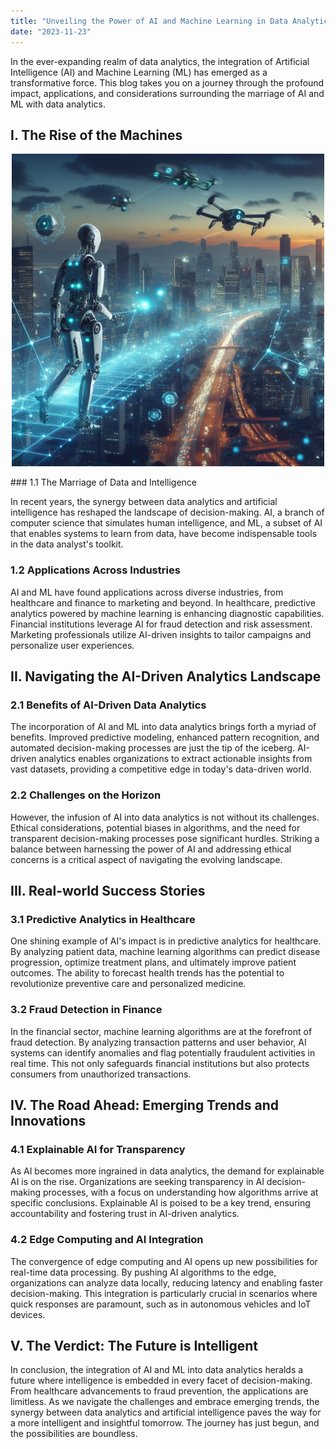```yaml
---
title: "Unveiling the Power of AI and Machine Learning in Data Analytics"
date: "2023-11-23"
---
```


In the ever-expanding realm of data analytics, the integration of Artificial Intelligence (AI) and Machine Learning (ML) has emerged as a transformative force. This blog takes you on a journey through the profound impact, applications, and considerations surrounding the marriage of AI and ML with data analytics.

## I. The Rise of the Machines<br>
<img src="/assets/futuristic.jpeg" alt="ai generated futuristic image." style="height: auto; width: 500px; display: block; margin: auto;">
<br>
### 1.1 The Marriage of Data and Intelligence

In recent years, the synergy between data analytics and artificial intelligence has reshaped the landscape of decision-making. AI, a branch of computer science that simulates human intelligence, and ML, a subset of AI that enables systems to learn from data, have become indispensable tools in the data analyst's toolkit.

### 1.2 Applications Across Industries

AI and ML have found applications across diverse industries, from healthcare and finance to marketing and beyond. In healthcare, predictive analytics powered by machine learning is enhancing diagnostic capabilities. Financial institutions leverage AI for fraud detection and risk assessment. Marketing professionals utilize AI-driven insights to tailor campaigns and personalize user experiences.

## II. Navigating the AI-Driven Analytics Landscape

### 2.1 Benefits of AI-Driven Data Analytics

The incorporation of AI and ML into data analytics brings forth a myriad of benefits. Improved predictive modeling, enhanced pattern recognition, and automated decision-making processes are just the tip of the iceberg. AI-driven analytics enables organizations to extract actionable insights from vast datasets, providing a competitive edge in today's data-driven world.

### 2.2 Challenges on the Horizon

However, the infusion of AI into data analytics is not without its challenges. Ethical considerations, potential biases in algorithms, and the need for transparent decision-making processes pose significant hurdles. Striking a balance between harnessing the power of AI and addressing ethical concerns is a critical aspect of navigating the evolving landscape.

## III. Real-world Success Stories

### 3.1 Predictive Analytics in Healthcare

One shining example of AI's impact is in predictive analytics for healthcare. By analyzing patient data, machine learning algorithms can predict disease progression, optimize treatment plans, and ultimately improve patient outcomes. The ability to forecast health trends has the potential to revolutionize preventive care and personalized medicine.

### 3.2 Fraud Detection in Finance

In the financial sector, machine learning algorithms are at the forefront of fraud detection. By analyzing transaction patterns and user behavior, AI systems can identify anomalies and flag potentially fraudulent activities in real time. This not only safeguards financial institutions but also protects consumers from unauthorized transactions.

## IV. The Road Ahead: Emerging Trends and Innovations

### 4.1 Explainable AI for Transparency

As AI becomes more ingrained in data analytics, the demand for explainable AI is on the rise. Organizations are seeking transparency in AI decision-making processes, with a focus on understanding how algorithms arrive at specific conclusions. Explainable AI is poised to be a key trend, ensuring accountability and fostering trust in AI-driven analytics.

### 4.2 Edge Computing and AI Integration

The convergence of edge computing and AI opens up new possibilities for real-time data processing. By pushing AI algorithms to the edge, organizations can analyze data locally, reducing latency and enabling faster decision-making. This integration is particularly crucial in scenarios where quick responses are paramount, such as in autonomous vehicles and IoT devices.

## V. The Verdict: The Future is Intelligent

In conclusion, the integration of AI and ML into data analytics heralds a future where intelligence is embedded in every facet of decision-making. From healthcare advancements to fraud prevention, the applications are limitless. As we navigate the challenges and embrace emerging trends, the synergy between data analytics and artificial intelligence paves the way for a more intelligent and insightful tomorrow. The journey has just begun, and the possibilities are boundless.
